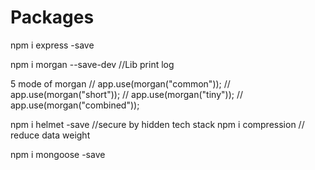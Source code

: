 # Packages

npm i express -save

npm i morgan --save-dev //Lib print log

5 mode of morgan
// app.use(morgan("common"));
// app.use(morgan("short"));
// app.use(morgan("tiny"));
// app.use(morgan("combined"));

npm i helmet -save //secure by hidden tech stack
npm i compression // reduce data weight

npm i mongoose -save
